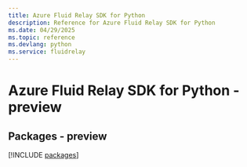```yaml
---
title: Azure Fluid Relay SDK for Python
description: Reference for Azure Fluid Relay SDK for Python
ms.date: 04/29/2025
ms.topic: reference
ms.devlang: python
ms.service: fluidrelay
---
```

# Azure Fluid Relay SDK for Python - preview
## Packages - preview
[!INCLUDE [packages](fluid-relay-index.md)]